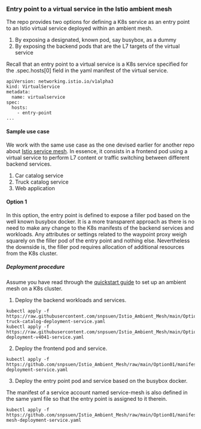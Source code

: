### Entry point to a virtual service in the Istio ambient mesh

The repo provides two options for defining a K8s service as an entry point to an Istio virtual service deployed within an ambient mesh. 
1. By exposing a designated, known pod, say busybox, as a dummy
2. By exposing the backend pods that are the L7 targets of the virtual service

Recall that an entry point to a virtual service is a K8s service specified for the .spec.hosts[0] field in the yaml manifest of the virtual service.
```
apiVersion: networking.istio.io/v1alpha3
kind: VirtualService
metadata:
  name: virtualservice
spec:
  hosts:
    - entry-point
...
```

#### Sample use case

We work with the same use case as the one devised earlier for another repo about [Istio service mesh](https://github.com/snpsuen/Intra-K8s_Access_Istio_Service_Mesh). In essence, it consists in a frontend pod using a virtual service to perform L7 content or traffic switching between different backend services. 
1. Car catalog service
2. Truck catalog service
3. Web application
    
#### Option 1

In this option, the entry point is defined to expose a filler pod based on the well known busybox docker. It is a more transparent approach as there is no need to make any change to the K8s manifests of the backend services and workloads. Any attributes or settings related to the waypoint proxy weigh squarely on the filler pod of the entry point and nothing else. Nevertheless the downside is, the filler pod requires allocation of additional resources from the K8s cluster.

##### Deployment procedure

Assume you have read through the [quickstart guide](https://istio.io/latest/docs/ops/ambient/getting-started/) to set up an ambient mesh on a K8s cluster.

1.  Deploy the backend workloads and services.
```
kubectl apply -f https://raw.githubusercontent.com/snpsuen/Istio_Ambient_Mesh/main/Option01/manifests/car-truck-catalog-deployment-service.yaml
kubectl apply -f https://raw.githubusercontent.com/snpsuen/Istio_Ambient_Mesh/main/Option01/manifests/webapp-deployment-v4041-service.yaml
```
2.  Deploy the frontend pod and service.
```
kubectl apply -f https://github.com/snpsuen/Istio_Ambient_Mesh/raw/main/Option01/manifests/meshfront-deployment-service.yaml
```
3.  Deploy the entry point pod and service based on the busybox docker.

The manifest of a service account named service-mesh is also defined in the same yaml file so that the entry point is assigned to it therein.
```
kubectl apply -f https://github.com/snpsuen/Istio_Ambient_Mesh/raw/main/Option01/manifests/service-mesh-deployment-service.yaml
```







